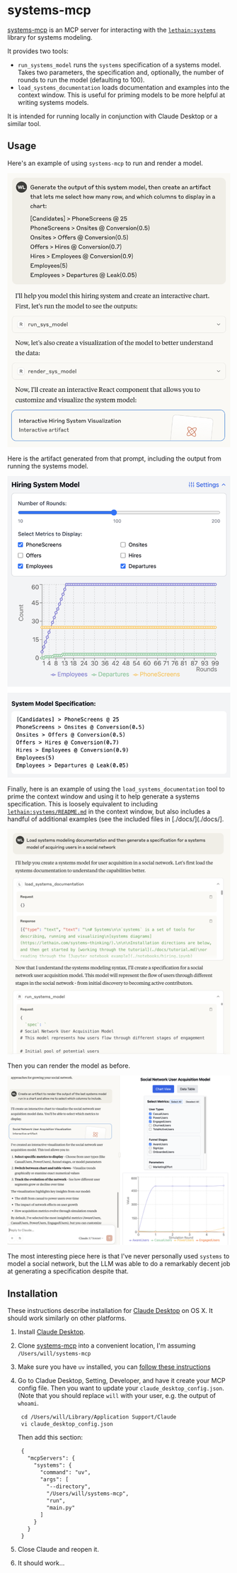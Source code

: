 # systems-mcp

[systems-mcp](https://github.com/lethain/systems-mcp) is an MCP server for interacting with
the [`lethain:systems`](https://github.com/lethain/systems/) library for systems modeling.

It provides two tools:

* `run_systems_model` runs the `systems` specification of a systems model.
    Takes two parameters, the specification and, optionally, the number of
    rounds to run the model (defaulting to 100).
* `load_systems_documentation` loads documentation and examples into the context window.
    This is useful for priming models to be more helpful at writing systems models.

It is intended for running locally in conjunction with Claude Desktop or a similar tool.

## Usage


Here's an example of using `systems-mcp` to run and render a model.

![Example of prompt for  using systems-mcp](docs/systems-mcp-prompt.png)

Here is the artifact generated from that prompt, including the output from
running the systems model.

![Example of artifact for using the output of systems-mcp](docs/systems-mcp-artifact.png)

Finally, here is an example of using the `load_systems_documentation` tool to prime
the context window and using it to help generate a systems specification.
This is loosely equivalent to including [`lethain:systems/README.md`](https://raw.githubusercontent.com/lethain/systems/refs/heads/master/README.md) in the context window,
but also includes a handful of additional examples
(see the included files in [./docs/](./docs/].

![Example prompt of loading documentation into context window](docs/sys-mcp-load-prompt.png)

Then you can render the model as before.

![Example prompt of rendering the generated model](docs/sys-mcp-load-artifact.png)

The most interesting piece here is that I've never personally used `systems` to model a social network,
but the LLM was able to do a remarkably decent job at generating a specification despite that.


## Installation

These instructions describe installation for [Claude Desktop](https://claude.ai/download) on OS X.
It should work similarly on other platforms.

1. Install [Claude Desktop](https://claude.ai/download).
2. Clone [systems-mcp](https://github.com/lethain/systems-mcp) into
    a convenient location, I'm assuming `/Users/will/systems-mcp`
3. Make sure you have `uv` installed, you can [follow these instructions](https://modelcontextprotocol.io/quickstart/server)
4. Go to Cladue Desktop, Setting, Developer, and have it create your MCP config file.
    Then you want to update your `claude_desktop_config.json`.
    (Note that you should replace `will` with your user, e.g. the output of `whoami`.

        cd /Users/will/Library/Application Support/Claude
        vi claude_desktop_config.json

    Then add this section:

        {
          "mcpServers": {
            "systems": {
              "command": "uv",
              "args": [
                "--directory",
                "/Users/will/systems-mcp",
                "run",
                "main.py"
              ]
            }
          }
        }

5. Close Claude and reopen it.
6. It should work...


